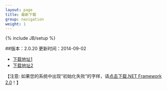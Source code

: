 ```yaml
---
layout: page
title: 最新下载
group: navigation
weight: 1
---
```


{% include JB/setup %}

##版本：2.0.20 更新时间：2014-09-02

  - <a href="http://pan.baidu.com/s/1mgsSHKk" target="_blank">下载地址1</a>
  - <a href="http://www.xphelper.com/xphelper.rar" target="_blank">下载地址2</a>
  
【注意: 如果您的系统中出现“初始化失败”的字样，请<a href="http://download.microsoft.com/download/c/6/e/c6e88215-0178-4c6c-b5f3-158ff77b1f38/NetFx20SP2_x86.exe" target="_blank">点击下载.NET Framework 2.0</a>！】
